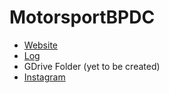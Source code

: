 # MotorsportBPDC

- [Website](alfursan.tk)
- [Log](https://ahmedthahir.github.io/MotorsportBPDC/Export)
- GDrive Folder (yet to be created)
- [Instagram](https://www.instagram.com/bitsdubai_motorsport)
